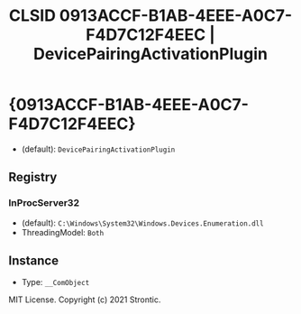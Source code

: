 ﻿---
title: "CLSID 0913ACCF-B1AB-4EEE-A0C7-F4D7C12F4EEC | DevicePairingActivationPlugin"
excerpt: What is COM-Object CLSID 0913ACCF-B1AB-4EEE-A0C7-F4D7C12F4EEC?
---

# {0913ACCF-B1AB-4EEE-A0C7-F4D7C12F4EEC}

* (default): `DevicePairingActivationPlugin`

## Registry


### InProcServer32

* (default): `C:\Windows\System32\Windows.Devices.Enumeration.dll`
* ThreadingModel: `Both`

## Instance

* Type: `__ComObject`

MIT License. Copyright (c) 2021 Strontic.


